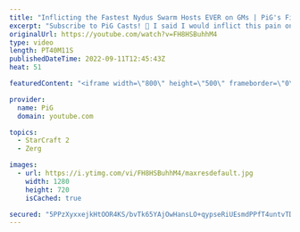 ```yaml
---
title: "Inflicting the Fastest Nydus Swarm Hosts EVER on GMs | PiG's Filthy Adventures #15 -StarCraft 2"
excerpt: "Subscribe to PiG Casts! 🐷 I said I would inflict this pain onto others - and it worked better than I thought it would! Protoss especially have a lot of trouble dealing with my version of the Fastest Nydus Swarm Hosts build. If you want my notes they're in The Book of Filth 2.0: https://docs.google.com/document/d/1GbpZ-qjoUQ42ZwVsmk3cYgLZ1WYNcLc9l6KUo-Zuudk/edit?usp=sharing"
originalUrl: https://youtube.com/watch?v=FH8HSBuhhM4
type: video
length: PT40M11S
publishedDateTime: 2022-09-11T12:45:43Z
heat: 51

featuredContent: "<iframe width=\"800\" height=\"500\" frameborder=\"0\" src=\"https://www.youtube.com/embed/FH8HSBuhhM4\" allow=\"accelerometer; autoplay; encrypted-media; gyroscope; picture-in-picture\" allowfullscreen></iframe>"

provider:
  name: PiG
  domain: youtube.com

topics:
  - StarCraft 2
  - Zerg

images:
  - url: https://i.ytimg.com/vi/FH8HSBuhhM4/maxresdefault.jpg
    width: 1280
    height: 720
    isCached: true

secured: "5PPzXyxxejkHtOOR4KS/bvTk65YAjOwHansLO+qypseRiUEsmdPPfT4untvTDstFFdb8RufMSTpT2RjK045SU8L886cMA0nAvpLhnx0+iy8/rXz3XZx+4xI17D+0Rag/NmWEHhhsXPgSZYsc0TaE271FSI9pHhdiZ9Ek6vn1jdtIr/ixLOtrDyJWx4a6/AmXn03nt6NmTlDuC//C+71rVtRAFrVEBcjiO3NCG4o8hU0cMyILcuafIIc7DjcZ2n3ZfdAdUxjhtc25b4dDqwAecbEsQcdiQrhnQBIS5sYV7g2b+8rF5nxR/38csvZk7xFro7KR8JVFX84Oa8jgBazukhDqD6voEwheSvh3e5zflYOxQGRDcjdK4QCja7wzz17BjmLGrG4opJj8K++xRq6J8Dhswen/ydWVPrhl8Bh+E1c=;nybP0I3r87eK34WTQF/jHw=="
---
```


